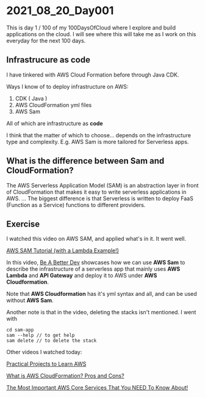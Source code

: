 # 2021_08_20_Day001

This is day 1 / 100 of my 100DaysOfCloud where I explore and build applications on the cloud. I will see where this will take me as I work on this everyday for the next 100 days.

## Infrastrucure as code

I have tinkered with AWS Cloud Formation before through Java CDK.

Ways I know of to deploy infrastructure on AWS:
1. CDK ( Java )
2. AWS CloudFormation yml files
3. AWS Sam

All of which are infrastructure as **code**

I think that the matter of which to choose... depends on the infrastructure type and complexity. E.g. AWS Sam is more tailored for Serverless apps.

## What is the difference between Sam and CloudFormation?
The AWS Serverless Application Model (SAM) is an abstraction layer in front of CloudFormation that makes it easy to write serverless applications in AWS. ... The biggest difference is that Serverless is written to deploy FaaS (Function as a Service) functions to different providers.

## Exercise
I watched this video on AWS SAM, and applied what's in it. It went well.

[AWS SAM Tutorial (with a Lambda Example!)](https://www.youtube.com/watch?v=MipjLaTp5nA)

In this video, [Be A Better Dev](https://www.youtube.com/channel/UCraiFqWi0qSIxXxXN4IHFBQ) showcases how we can use **AWS Sam** to describe the infrastructure of a serverless app that mainly uses **AWS Lambda** and **API Gateway** and deploy it to AWS under **AWS Cloudformation**.

Note that **AWS Cloudformation** has it's yml syntax and all, and can be used without **AWS Sam**.

Another note is that in the video, deleting the stacks isn't mentioned. I went with
```
cd sam-app
sam --help // to get help
sam delete // to delete the stack
```

Other videos I watched today:

[Practical Projects to Learn AWS](https://www.youtube.com/watch?v=06VgLTqNvU8)

[What is AWS CloudFormation? Pros and Cons?](https://www.youtube.com/watch?v=0Sh9OySCyb4)

[The Most Important AWS Core Services That You NEED To Know About!](https://www.youtube.com/watch?v=B08iQQhXG1Y)